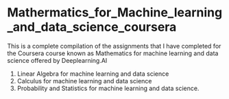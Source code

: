 # Mathermatics_for_Machine_learning_and_data_science_coursera
This is a complete compilation of the assignments that I have completed for the Coursera course known as Mathematics for machine learning and data science offered by Deeplearning.AI
1) Linear Algebra for machine learning and data science
2) Calculus for machine learning and data science
3) Probability and Statistics for machine learning and data science.
